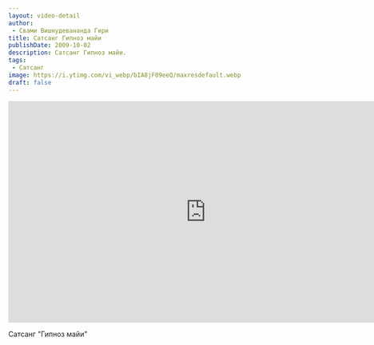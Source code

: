 ```yaml
---
layout: video-detail
author:
 - Свами Вишнудевананда Гири
title: Сатсанг Гипноз майи
publishDate: 2009-10-02
description: Сатсанг Гипноз майи. 
tags: 
 - Сатсанг
image: https://i.ytimg.com/vi_webp/bIA8jF09eeQ/maxresdefault.webp
draft: false
---
```


<iframe width="790" height="444" src="https://www.youtube.com/embed/bIA8jF09eeQ" frameborder="0" allowfullscreen=""></iframe> 

  Сатсанг "Гипноз майи"

  

 